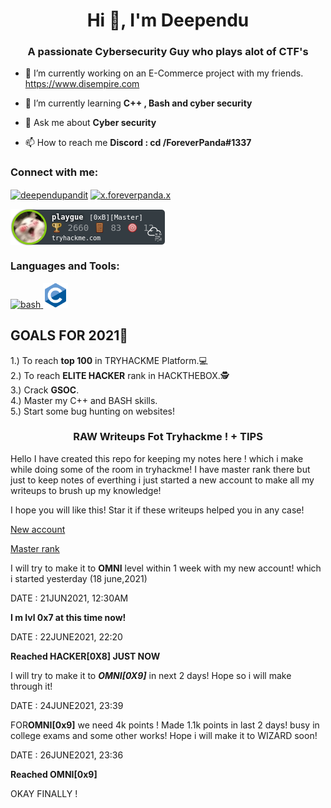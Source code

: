<h1 align="center">Hi 👋, I'm Deependu</h1>
<h3 align="center">A passionate Cybersecurity Guy who plays alot of CTF's</h3>

- 🔭 I’m currently working on an E-Commerce project with my friends. https://www.disempire.com

- 🌱 I’m currently learning **C++ , Bash and cyber security**

- 💬 Ask me about **Cyber security**

- 📫 How to reach me **Discord : cd /ForeverPanda#1337**


<h3 align="left">Connect with me:</h3>
<p align="left">
<a href="https://twitter.com/deependupandit" target="blank"><img align="center" src="https://raw.githubusercontent.com/rahuldkjain/github-profile-readme-generator/master/src/images/icons/Social/twitter.svg" alt="deependupandit" height="30" width="40" /></a>
<a href="https://instagram.com/x.foreverpanda.x" target="blank"><img align="center" src="https://raw.githubusercontent.com/rahuldkjain/github-profile-readme-generator/master/src/images/icons/Social/instagram.svg" alt="x.foreverpanda.x" height="30" width="40" /></a>
  
 <a href="https://tryhackme.com/p/playgue" target="_blank"><img align="center" src="https://raw.githubusercontent.com/foreverpanda/foreverpanda/main/playgue.png" alt="TryHackMe"  /></a>
</p>

<h3 align="left">Languages and Tools:</h3>
<p align="left"> <a href="https://www.gnu.org/software/bash/" target="_blank"> <img src="https://www.vectorlogo.zone/logos/gnu_bash/gnu_bash-icon.svg" alt="bash" width="40" height="40"/> </a> <a href="https://www.cprogramming.com/" target="_blank"> <img src="https://raw.githubusercontent.com/devicons/devicon/master/icons/c/c-original.svg" alt="c" width="40" height="40"/> </a> </p>

<h2 align="left">GOALS FOR 2021🎯</h2>

1.) To reach **top 100** in TRYHACKME Platform.💻<br>
2.) To reach **ELITE HACKER** rank in HACKTHEBOX.🕵<br>
3.) Crack **GSOC**.<br>
4.) Master my C++ and BASH skills.<br>
5.) Start some bug hunting on websites!<br>
         


<h3 align="center">RAW Writeups Fot Tryhackme ! + TIPS</h3>

Hello I have created this repo for keeping my notes here ! which i make while doing some of the room in tryhackme!
I have master rank there but just to keep notes of everthing i just started a new account to make all my writeups to brush up my knowledge!

I hope you will like this! Star it if these writeups helped you in any case! 


<a href="https://tryhackme.com/p/foreverpanda">New account</a>

<a href="https://tryhackme.com/p/playgue">Master rank</a>


I will try to make it to **OMNI** level within 1 week with my new account! which i started yesterday (18 june,2021)

DATE : 21JUN2021, 12:30AM

**I m lvl 0x7 at this time now!**

DATE : 22JUNE2021, 22:20

**Reached HACKER[0X8] JUST NOW**

I will try to make it to ***OMNI[0X9]*** in next 2 days! Hope so i will make through it!

DATE : 24JUNE2021, 23:39

FOR**OMNI[0x9]** we need 4k points ! Made 1.1k points in last 2 days! busy in college exams and some other works! 
Hope i will make it to WIZARD soon!

DATE : 26JUNE2021, 23:36

**Reached OMNI[0x9]**
 <script src="https://tryhackme.com/badge/518497"></script>
OKAY FINALLY ! 

